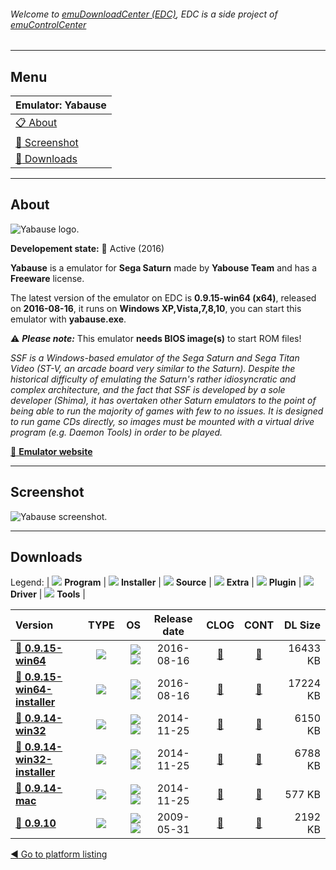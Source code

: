 ###### Welcome to [emuDownloadCenter (EDC)](https://github.com/PhoenixInteractiveNL/emuDownloadCenter/wiki/), EDC is a side project of [emuControlCenter](https://github.com/PhoenixInteractiveNL/emuControlCenter/wiki/)
***
## Menu
| **Emulator: Yabause** |
|:---------|
| [:clipboard: About](#about) |
| [:sunrise: Screenshot](#screenshot) |
| [:floppy_disk: Downloads](#downloads) |
***
## About
![](https://github.com/PhoenixInteractiveNL/emuDownloadCenter/wiki/images_emulator/yabause_logo_200.jpg "Yabause logo.")

**Developement state:** :large_blue_circle: Active (2016)

**Yabause** is a emulator for **Sega Saturn** made by **Yabouse Team** and has a **Freeware** license.

The latest version of the emulator on EDC is **0.9.15-win64 (x64)**, released on **2016-08-16**, it runs on **Windows XP,Vista,7,8,10**, you can start this emulator with **yabause.exe**.

:warning: _**Please note:**_ This emulator **needs BIOS image(s)** to start ROM files!

_SSF is a Windows-based emulator of the Sega Saturn and Sega Titan Video (ST-V, an arcade board very similar to the Saturn). Despite the historical difficulty of emulating the Saturn's rather idiosyncratic and complex architecture, and the fact that SSF is developed by a sole developer (Shima), it has overtaken other Saturn emulators to the point of being able to run the majority of games with few to no issues. It is designed to run game CDs directly, so images must be mounted with a virtual drive program (e.g. Daemon Tools) in order to be played._

[:link: **Emulator website**](http://yabause.org)
***
## Screenshot
![](https://raw.githubusercontent.com/PhoenixInteractiveNL/emuDownloadCenter/master/hooks/yabause/emulator_screen_01.jpg "Yabause screenshot.")
***
## Downloads
Legend:
| ![](https://raw.githubusercontent.com/wiki/PhoenixInteractiveNL/emuDownloadCenter/images_misc/icon_program_24.png) **Program** | 
![](https://raw.githubusercontent.com/wiki/PhoenixInteractiveNL/emuDownloadCenter/images_misc/icon_installer_24.png) **Installer** | 
![](https://raw.githubusercontent.com/wiki/PhoenixInteractiveNL/emuDownloadCenter/images_misc/icon_source_code_24.png) **Source** | 
![](https://raw.githubusercontent.com/wiki/PhoenixInteractiveNL/emuDownloadCenter/images_misc/icon_extra_24.png) **Extra** | 
![](https://raw.githubusercontent.com/wiki/PhoenixInteractiveNL/emuDownloadCenter/images_misc/icon_plugin_24.png) **Plugin** | 
![](https://raw.githubusercontent.com/wiki/PhoenixInteractiveNL/emuDownloadCenter/images_misc/icon_driver_24.png) **Driver** | 
![](https://raw.githubusercontent.com/wiki/PhoenixInteractiveNL/emuDownloadCenter/images_misc/icon_tools_24.png) **Tools** | 
 
| Version | TYPE | OS | Release date | CLOG | CONT | DL Size |
|:--------|:----:|---:|:------------:|:----:|:----:|--------:|
| [:floppy_disk: **0.9.15-win64**](https://github.com/PhoenixInteractiveNL/edc-repo0005/raw/master/yabause/0.9.15-win64.7z) | ![](https://raw.githubusercontent.com/wiki/PhoenixInteractiveNL/emuDownloadCenter/images_misc/icon_program_24.png) | ![](https://raw.githubusercontent.com/wiki/PhoenixInteractiveNL/emuDownloadCenter/images_misc/logo_windows_24.png)![](https://raw.githubusercontent.com/wiki/PhoenixInteractiveNL/emuDownloadCenter/images_misc/icon_64-bit_24.png) | 2016-08-16 | [:page_facing_up:](https://github.com/PhoenixInteractiveNL/edc-repo0005/blob/master/yabause/0.9.15-win64_changelog.txt) | [:mag_right:](https://github.com/PhoenixInteractiveNL/edc-repo0005/blob/master/yabause/0.9.15-win64_contents.txt) | 16433 KB |
| [:floppy_disk: **0.9.15-win64-installer**](https://github.com/PhoenixInteractiveNL/edc-repo0005/raw/master/yabause/0.9.15-win64-installer.7z) | ![](https://raw.githubusercontent.com/wiki/PhoenixInteractiveNL/emuDownloadCenter/images_misc/icon_program_24.png) | ![](https://raw.githubusercontent.com/wiki/PhoenixInteractiveNL/emuDownloadCenter/images_misc/logo_windows_24.png)![](https://raw.githubusercontent.com/wiki/PhoenixInteractiveNL/emuDownloadCenter/images_misc/icon_64-bit_24.png) | 2016-08-16 | [:page_facing_up:](https://github.com/PhoenixInteractiveNL/edc-repo0005/blob/master/yabause/0.9.15-win64-installer_changelog.txt) | [:mag_right:](https://github.com/PhoenixInteractiveNL/edc-repo0005/blob/master/yabause/0.9.15-win64-installer_contents.txt) | 17224 KB |
| [:floppy_disk: **0.9.14-win32**](https://github.com/PhoenixInteractiveNL/edc-repo0005/raw/master/yabause/0.9.14-win32.7z) | ![](https://raw.githubusercontent.com/wiki/PhoenixInteractiveNL/emuDownloadCenter/images_misc/icon_program_24.png) | ![](https://raw.githubusercontent.com/wiki/PhoenixInteractiveNL/emuDownloadCenter/images_misc/logo_windows_24.png)![](https://raw.githubusercontent.com/wiki/PhoenixInteractiveNL/emuDownloadCenter/images_misc/icon_32-bit_24.png) | 2014-11-25 | [:page_facing_up:](https://github.com/PhoenixInteractiveNL/edc-repo0005/blob/master/yabause/0.9.14-win32_changelog.txt) | [:mag_right:](https://github.com/PhoenixInteractiveNL/edc-repo0005/blob/master/yabause/0.9.14-win32_contents.txt) | 6150 KB |
| [:floppy_disk: **0.9.14-win32-installer**](https://github.com/PhoenixInteractiveNL/edc-repo0005/raw/master/yabause/0.9.14-win32-installer.7z) | ![](https://raw.githubusercontent.com/wiki/PhoenixInteractiveNL/emuDownloadCenter/images_misc/icon_installer_24.png) | ![](https://raw.githubusercontent.com/wiki/PhoenixInteractiveNL/emuDownloadCenter/images_misc/logo_windows_24.png)![](https://raw.githubusercontent.com/wiki/PhoenixInteractiveNL/emuDownloadCenter/images_misc/icon_32-bit_24.png) | 2014-11-25 | [:page_facing_up:](https://github.com/PhoenixInteractiveNL/edc-repo0005/blob/master/yabause/0.9.14-win32-installer_changelog.txt) | [:mag_right:](https://github.com/PhoenixInteractiveNL/edc-repo0005/blob/master/yabause/0.9.14-win32-installer_contents.txt) | 6788 KB |
| [:floppy_disk: **0.9.14-mac**](https://github.com/PhoenixInteractiveNL/edc-repo0005/raw/master/yabause/0.9.14-mac.7z) | ![](https://raw.githubusercontent.com/wiki/PhoenixInteractiveNL/emuDownloadCenter/images_misc/icon_installer_24.png) | ![](https://raw.githubusercontent.com/wiki/PhoenixInteractiveNL/emuDownloadCenter/images_misc/logo_mac_24.png)![](https://raw.githubusercontent.com/wiki/PhoenixInteractiveNL/emuDownloadCenter/images_misc/icon_32-bit_24.png) | 2014-11-25 | [:page_facing_up:](https://github.com/PhoenixInteractiveNL/edc-repo0005/blob/master/yabause/0.9.14-mac_changelog.txt) | [:mag_right:](https://github.com/PhoenixInteractiveNL/edc-repo0005/blob/master/yabause/0.9.14-mac_contents.txt) | 577 KB |
| [:floppy_disk: **0.9.10**](https://github.com/PhoenixInteractiveNL/edc-repo0005/raw/master/yabause/0.9.10.7z) | ![](https://raw.githubusercontent.com/wiki/PhoenixInteractiveNL/emuDownloadCenter/images_misc/icon_program_24.png) | ![](https://raw.githubusercontent.com/wiki/PhoenixInteractiveNL/emuDownloadCenter/images_misc/logo_windows_24.png)![](https://raw.githubusercontent.com/wiki/PhoenixInteractiveNL/emuDownloadCenter/images_misc/icon_32-bit_24.png) | 2009-05-31 | [:page_facing_up:](https://github.com/PhoenixInteractiveNL/edc-repo0005/blob/master/yabause/0.9.10_changelog.txt) | [:mag_right:](https://github.com/PhoenixInteractiveNL/edc-repo0005/blob/master/yabause/0.9.10_contents.txt) | 2192 KB |

[:arrow_backward: Go to platform listing](https://github.com/PhoenixInteractiveNL/emuDownloadCenter/wiki/EDC-Platform-List)
